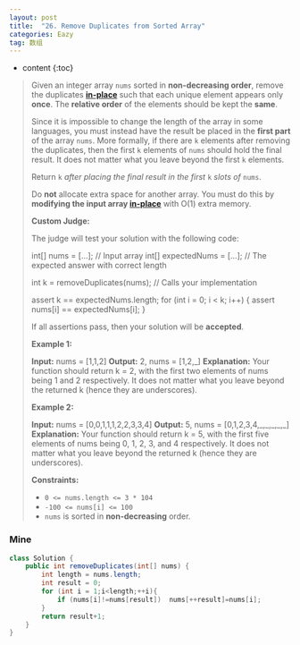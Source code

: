 ```yaml
---
layout: post
title:  "26. Remove Duplicates from Sorted Array"
categories: Eazy
tag: 数组
---
```


* content
{:toc}

> Given an integer array `nums` sorted in **non-decreasing order**, remove the duplicates [**in-place**](https://en.wikipedia.org/wiki/In-place_algorithm) such that each unique element appears only **once**. The **relative order** of the elements should be kept the **same**.
>
> Since it is impossible to change the length of the array in some languages, you must instead have the result be placed in the **first part** of the array `nums`. More formally, if there are `k` elements after removing the duplicates, then the first `k` elements of `nums` should hold the final result. It does not matter what you leave beyond the first `k` elements.
>
> Return `k` _after placing the final result in the first_ `k` _slots of_ `nums`.
>
> Do **not** allocate extra space for another array. You must do this by **modifying the input array [in-place](https://en.wikipedia.org/wiki/In-place_algorithm)** with O(1) extra memory.
>
> **Custom Judge:**
>
> The judge will test your solution with the following code:
>
> int\[\] nums = \[...\]; // Input array
> int\[\] expectedNums = \[...\]; // The expected answer with correct length
>
> int k = removeDuplicates(nums); // Calls your implementation
>
> assert k == expectedNums.length;
> for (int i = 0; i < k; i++) {
>  assert nums\[i\] == expectedNums\[i\];
> }
>
> If all assertions pass, then your solution will be **accepted**.
>
> **Example 1:**
>
> **Input:** nums = \[1,1,2\]
> **Output:** 2, nums = \[1,2,\_\]
> **Explanation:** Your function should return k = 2, with the first two elements of nums being 1 and 2 respectively.
> It does not matter what you leave beyond the returned k (hence they are underscores).
>
> **Example 2:**
>
> **Input:** nums = \[0,0,1,1,1,2,2,3,3,4\]
> **Output:** 5, nums = \[0,1,2,3,4,\_,\_,\_,\_,\_\]
> **Explanation:** Your function should return k = 5, with the first five elements of nums being 0, 1, 2, 3, and 4 respectively.
> It does not matter what you leave beyond the returned k (hence they are underscores).
>
> **Constraints:**
>
> *   `0 <= nums.length <= 3 * 104`
> *   `-100 <= nums[i] <= 100`
> *   `nums` is sorted in **non-decreasing** order.

### Mine

~~~java
class Solution {
    public int removeDuplicates(int[] nums) {
        int length = nums.length;
        int result = 0;
        for (int i = 1;i<length;++i){
            if (nums[i]!=nums[result])  nums[++result]=nums[i];
        }
        return result+1;
    }
}
~~~

